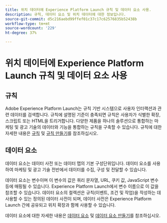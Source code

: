 ```yaml
---
title: 위치 데이터에 Experience Platform Launch 규칙 및 데이터 요소 사용.
description: 규칙, 데이터 요소 및 위치 데이터에 대한 정보입니다.
source-git-commit: d5c216aebd99ffef01c37c17c62576835b52438b
workflow-type: tm+mt
source-wordcount: '229'
ht-degree: 37%

---
```



# 위치 데이터에 Experience Platform Launch 규칙 및 데이터 요소 사용

## 규칙

Adobe Experience Platform Launch는 규칙 기반 시스템으로 사용자 인터랙션과 관련 데이터를 검색합니다. 규칙에 설명된 기준이 충족되면 규칙은 사용자가 식별한 확장, 스크립트 또는 HTML을 트리거합니다. 다양한 제품을 하나의 솔루션으로 통합하는 마케팅 및 광고 기술의 데이터와 기능을 통합하는 규칙을 구축할 수 있습니다. 규칙에 대한 자세한 내용은 [규칙](https://experienceleague.adobe.com/docs/experience-platform/tags/ui/rules.html) 및 [규칙 만들기](https://experienceleague.adobe.com/docs/experience-platform/tags/ui/rules.html#create-a-rule)를 참조하십시오.

## 데이터 요소

데이터 요소는 데이터 사전 또는 데이터 맵의 기본 구성단위입니다. 데이터 요소를 사용하여 마케팅 및 광고 기술 전반에서 데이터를 수집, 구성 및 전달할 수 있습니다.

데이터 요소는 변수이며 이 변수의 값은 쿼리 문자열, URL, 쿠키 값, JavaScript 변수 등에 매핑될 수 있습니다. Experience Platform Launch에서 변수 이름으로 이 값을 참조할 수 있습니다. 데이터 요소의 컬렉션은 규칙(이벤트, 조건 및 작업)을 작성하는 데 사용할 수 있는 정의된 데이터 사전이 되며, 데이터 사전은 Experience Platform Launch 간에 공유되고 위치 확장과 함께 사용할 수 있습니다.

데이터 요소에 대한 자세한 내용은 [데이터 요소](https://experienceleague.adobe.com/docs/experience-platform/tags/ui/data-elements.html) 및 [데이터 요소 만들기](https://experienceleague.adobe.com/docs/experience-platform/tags/ui/data-elements.html#create-a-data-element)를 참조하십시오.

